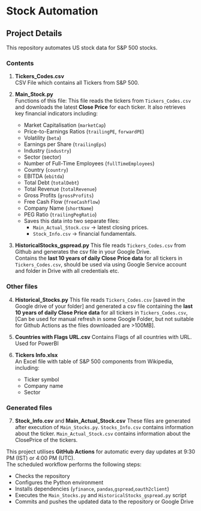 # Stock Automation
## Project Details

This repository automates US stock data for S&P 500 stocks.

### Contents

1. **Tickers_Codes.csv**  
   CSV File which contains all Tickers from S&P 500.

2. **Main_Stock.py**  
   Functions of this file:
   This file reads the tickers from `Tickers_Codes.csv` and downloads the latest **Close Price** for each ticker.
   It also retrieves key financial indicators including:
     - Market Capitalisation (`marketCap`)
     - Price-to-Earnings Ratios (`trailingPE`, `forwardPE`)
     - Volatility (`beta`)
     - Earnings per Share (`trailingEps`)
     - Industry (`industry`)
     - Sector (sector)
     - Number of Full-Time Employees (`fullTimeEmployees`)
     - Country (`country`)
     - EBITDA (`ebitda`)
     - Total Debt (`totalDebt`)
     - Total Revenue (`totalRevenue`)
     - Gross Profits (`grossProfits`)
     - Free Cash Flow (`freeCashflow`)
     - Company Name (`shortName`)
     - PEG Ratio (`trailingPegRatio`) 
   - Saves this data into two separate files:
     - `Main_Actual_Stock.csv` → latest closing prices.
     - `Stock_Info.csv` → financial fundamentals.

3. **HistoricalStocks_gspread.py**
   This file reads `Tickers_Codes.csv` from Github and generates the csv file in your Google Drive.  
   Contains the **last 10 years of daily Close Price data** for all tickers in `Tickers_Codes.csv`, should be used via using Google Service account and folder in Drive with all credentials etc.

### Other files
4. **Historical_Stocks.py**
   This file reads `Tickers_Codes.csv` [saved in the Google drive of your folder] and generated a csv file containing the **last 10 years of daily Close Price data** for all tickers in `Tickers_Codes.csv`, [Can be used for manual refresh in some Google Folder, but not suitable for Github Actions as the files downloaded are >100MB].

6. **Countries with Flags URL.csv**
   Contains Flags of all countries with URL. Used for PowerBI

7. **Tickers Info.xlsx**  
   An Excel file with table of S&P 500 components from Wikipedia, including:
   - Ticker symbol
   - Company name
   - Sector

### Generated files
7. **Stock_Info.csv** and **Main_Actual_Stock.csv**
   These files are generated after execution of `Main_Stocks.py`.
   `Stocks_Info.csv` contains information about the ticker.
   `Main_Actual_Stock.csv` contains information about the ClosePrice of the tickers.


This project utilises **GitHub Actions** for automatic every day updates at 9:30 PM (IST) or 4:00 PM (UTC).  
The scheduled workflow performs the following steps:

- Checks the repository
- Configures the Python environment
- Installs dependencies (`yfinance`, `pandas`,`gspread`,`oauth2client`)
- Executes the `Main_Stocks.py` and `HistoricalStocks_gspread.py` script
- Commits and pushes the updated data to the repository or Google Drive
